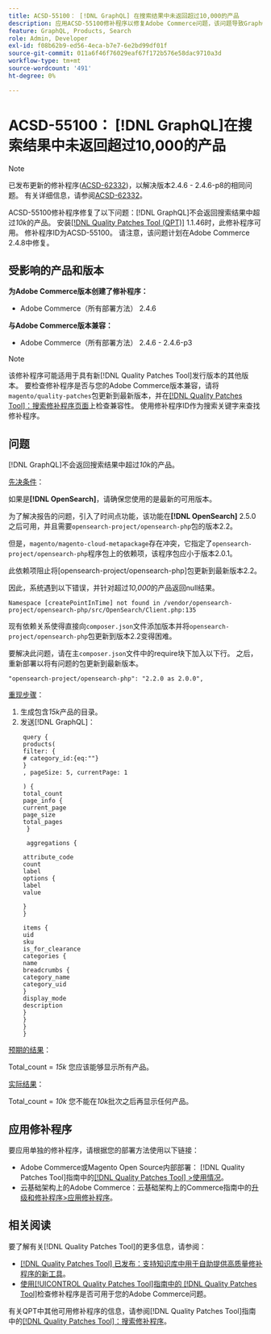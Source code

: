```yaml
---
title: ACSD-55100： [!DNL GraphQL] 在搜索结果中未返回超过10,000的产品
description: 应用ACSD-55100修补程序以修复Adobe Commerce问题，该问题导致GraphQL在搜索结果中未返回超过*10k*的产品。
feature: GraphQL, Products, Search
role: Admin, Developer
exl-id: f08b62b9-ed56-4eca-b7e7-6e2bd99df01f
source-git-commit: 011a6f46f76029eaf67f172b576e58dac9710a3d
workflow-type: tm+mt
source-wordcount: '491'
ht-degree: 0%

---
```


# ACSD-55100： [!DNL GraphQL]在搜索结果中未返回超过10,000的产品

>[!NOTE]
>
>已发布更新的修补程序([ACSD-62332](/help/tools/quality-patches-tool/patches-available-in-qpt/v1-1-55/acsd-62332-product-listing-graphql-query-limit-plus-live-search-current-page.md))，以解决版本2.4.6 - 2.4.6-p8的相同问题。 有关详细信息，请参阅[ACSD-62332](/help/tools/quality-patches-tool/patches-available-in-qpt/v1-1-55/acsd-62332-product-listing-graphql-query-limit-plus-live-search-current-page.md)。

ACSD-55100修补程序修复了以下问题：[!DNL GraphQL]不会返回搜索结果中超过&#x200B;*10k*&#x200B;的产品。 安装[[!DNL Quality Patches Tool (QPT)]](https://experienceleague.adobe.com/zh-hans/docs/commerce-operations/tools/quality-patches-tool/quality-patches-tool-to-self-serve-quality-patches) 1.1.46时，此修补程序可用。 修补程序ID为ACSD-55100。 请注意，该问题计划在Adobe Commerce 2.4.8中修复。

## 受影响的产品和版本

**为Adobe Commerce版本创建了修补程序：**

* Adobe Commerce（所有部署方法） 2.4.6

**与Adobe Commerce版本兼容：**

* Adobe Commerce（所有部署方法） 2.4.6 - 2.4.6-p3

>[!NOTE]
>
>该修补程序可能适用于具有新[!DNL Quality Patches Tool]发行版本的其他版本。 要检查修补程序是否与您的Adobe Commerce版本兼容，请将`magento/quality-patches`包更新到最新版本，并在[[!DNL Quality Patches Tool]：搜索修补程序页面](https://experienceleague.adobe.com/tools/commerce-quality-patches/index.html?lang=zh-Hans)上检查兼容性。 使用修补程序ID作为搜索关键字来查找修补程序。

## 问题

[!DNL GraphQL]不会返回搜索结果中超过&#x200B;*10k*&#x200B;的产品。

<u>先决条件</u>：

如果是&#x200B;**[!DNL OpenSearch]**，请确保您使用的是最新的可用版本。

为了解决报告的问题，引入了时间点功能，该功能在&#x200B;**[!DNL OpenSearch]** 2.5.0之后可用，并且需要`opensearch-project/opensearch-php`包的版本2.2。

但是，`magento/magento-cloud-metapackage`存在冲突，它指定了`opensearch-project/opensearch-php`程序包上的依赖项，该程序包应小于版本2.0.1。


此依赖项阻止将[opensearch-project/opensearch-php]包更新到最新版本2.2。

因此，系统遇到以下错误，并针对超过&#x200B;*10,000*&#x200B;的产品返回null结果。

`Namespace [createPointInTime] not found in /vendor/opensearch-project/opensearch-php/src/OpenSearch/Client.php:135`

现有依赖关系使得直接向`composer.json`文件添加版本并将`opensearch-project/opensearch-php`包更新到版本2.2变得困难。

要解决此问题，请在主`composer.json`文件中的require块下加入以下行。 之后，重新部署以将有问题的包更新到最新版本。

`"opensearch-project/opensearch-php": "2.2.0 as 2.0.0",`

<u>重现步骤</u>：

1. 生成包含&#x200B;*15k*&#x200B;产品的目录。
1. 发送[!DNL GraphQL]：

```
    query {
    products(
    filter: {
    # category_id:{eq:""}
    }
    , pageSize: 5, currentPage: 1

    ) {
    total_count
    page_info {
    current_page
    page_size
    total_pages
     }

     aggregations {

    attribute_code
    count
    label
    options {
    label
    value

    }
    }

    items {
    uid
    sku
    is_for_clearance
    categories {
    name
    breadcrumbs {
    category_name
    category_uid
    }
    display_mode
    description
    }
    }
    }
    }
```

<u>预期的结果</u>：

Total_count = *15k*
您应该能够显示所有产品。

<u>实际结果</u>：

Total_count = *10k*
您不能在*10k*&#x200B;批次之后再显示任何产品。

## 应用修补程序

要应用单独的修补程序，请根据您的部署方法使用以下链接：

* Adobe Commerce或Magento Open Source内部部署： [!DNL Quality Patches Tool]指南中的[[!DNL Quality Patches Tool] >使用情况](/help/tools/quality-patches-tool/usage.md)。
* 云基础架构上的Adobe Commerce：云基础架构上的Commerce指南中的[升级和修补程序>应用修补程序](https://experienceleague.adobe.com/docs/commerce-cloud-service/user-guide/develop/upgrade/apply-patches.html?lang=zh-Hans)。

## 相关阅读

要了解有关[!DNL Quality Patches Tool]的更多信息，请参阅：

* [[!DNL Quality Patches Tool] 已发布：支持知识库中用于自助提供高质量修补程序的新工具](https://experienceleague.adobe.com/zh-hans/docs/commerce-operations/tools/quality-patches-tool/quality-patches-tool-to-self-serve-quality-patches)。
* [使用[!UICONTROL Quality Patches Tool]指南中的 [!DNL Quality Patches Tool]](/help/tools/quality-patches-tool/patches-available-in-qpt/check-patch-for-magento-issue-with-magento-quality-patches.md)检查修补程序是否可用于您的Adobe Commerce问题。


有关QPT中其他可用修补程序的信息，请参阅[!DNL Quality Patches Tool]指南中的[[!DNL Quality Patches Tool]：搜索修补程序](https://experienceleague.adobe.com/tools/commerce-quality-patches/index.html?lang=zh-Hans)。
